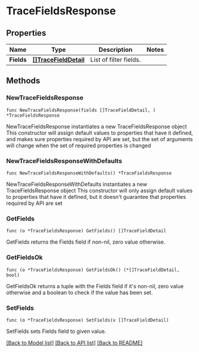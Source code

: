 # TraceFieldsResponse

## Properties

Name | Type | Description | Notes
------------ | ------------- | ------------- | -------------
**Fields** | [**[]TraceFieldDetail**](TraceFieldDetail.md) | List of filter fields. | 

## Methods

### NewTraceFieldsResponse

`func NewTraceFieldsResponse(fields []TraceFieldDetail, ) *TraceFieldsResponse`

NewTraceFieldsResponse instantiates a new TraceFieldsResponse object
This constructor will assign default values to properties that have it defined,
and makes sure properties required by API are set, but the set of arguments
will change when the set of required properties is changed

### NewTraceFieldsResponseWithDefaults

`func NewTraceFieldsResponseWithDefaults() *TraceFieldsResponse`

NewTraceFieldsResponseWithDefaults instantiates a new TraceFieldsResponse object
This constructor will only assign default values to properties that have it defined,
but it doesn't guarantee that properties required by API are set

### GetFields

`func (o *TraceFieldsResponse) GetFields() []TraceFieldDetail`

GetFields returns the Fields field if non-nil, zero value otherwise.

### GetFieldsOk

`func (o *TraceFieldsResponse) GetFieldsOk() (*[]TraceFieldDetail, bool)`

GetFieldsOk returns a tuple with the Fields field if it's non-nil, zero value otherwise
and a boolean to check if the value has been set.

### SetFields

`func (o *TraceFieldsResponse) SetFields(v []TraceFieldDetail)`

SetFields sets Fields field to given value.



[[Back to Model list]](../README.md#documentation-for-models) [[Back to API list]](../README.md#documentation-for-api-endpoints) [[Back to README]](../README.md)


